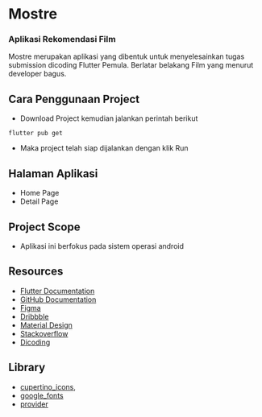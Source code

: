# Mostre
### Aplikasi Rekomendasi Film
Mostre merupakan aplikasi yang dibentuk untuk menyelesainkan tugas submission dicoding Flutter Pemula. Berlatar belakang Film yang menurut developer bagus.

## Cara Penggunaan Project

- Download Project kemudian jalankan perintah berikut 
``` 
flutter pub get
```
- Maka project telah siap dijalankan dengan klik Run

## Halaman Aplikasi
- Home Page
- Detail Page

## Project Scope
- Aplikasi ini berfokus pada sistem operasi android

## Resources
- [Flutter Documentation](https://docs.flutter.dev/)
- [GitHub Documentation](https://docs.github.com/en)
- [Figma](https://www.figma.com/)
- [Dribbble](https://dribbble.com/)
- [Material Design](https://material.io/design)
- [Stackoverflow](https://stackoverflow.com/)
- [Dicoding](https://www.dicoding.com/)

## Library
- [cupertino_icons](https://pub.dev/packages/cupertino_icons),
- [google_fonts](https://pub.dev/packages/google_fonts)
- [provider](https://pub.dev/packages/provider)
